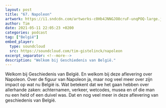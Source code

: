 ```yaml
---
layout: post
title: "67. Napoleon"
artwork: https://i1.sndcdn.com/artworks-c0Hb4JNNGJO8cruF-unqPOQ-large.jpg
author: Tim
date: 2021-05-11 22:05:23 +0200
categories: podcast
tag: ["België"]
embed_player:
  type: soundcloud
  src: https://soundcloud.com/tim-gistelinck/napoleon
excerpt_separator: <!--more-->
description: "Welkom bij Geschiedenis van België."
---
```

Welkom bij Geschiedenis van België. En welkom bij deze aflevering over Napoleon. Over de figuur van Napoleon ja, maar nog veel meer over zijn impact op wat nu België is. Wat betekent dat we het gaan hebben over allerhande zaken: achternamen, verkeer, wetcodes, musea en of die man nu een held of een duivel was. Dat en nog veel meer in deze aflevering van geschiedenis van België.
